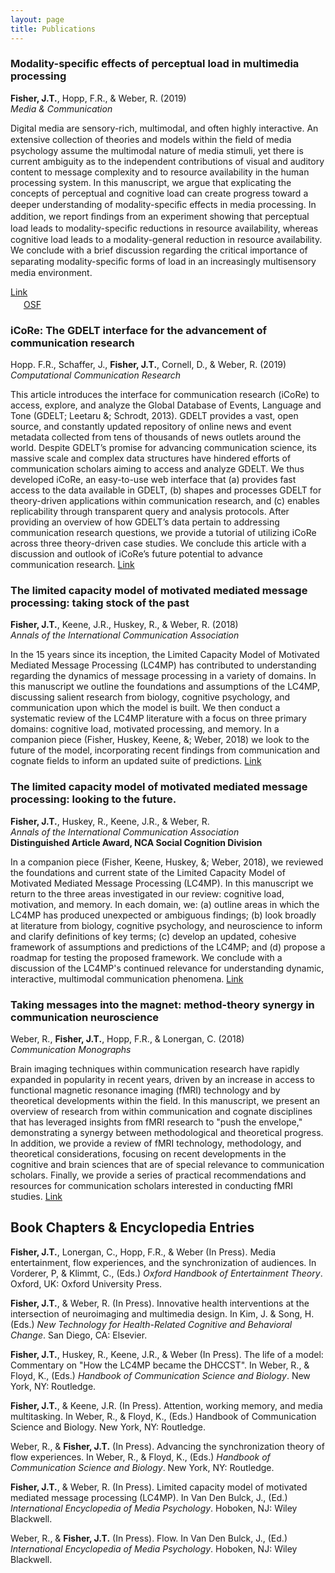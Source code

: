 ```yaml
---
layout: page
title: Publications
---
```


### Modality-specific effects of perceptual load in multimedia processing 
**Fisher, J.T.**, Hopp, F.R., & Weber, R. (2019) <br>
*Media & Communication*

Digital media are sensory-rich, multimodal, and often highly interactive. An extensive collection of theories and models within the ﬁeld of media psychology assume the multimodal nature of media stimuli, yet there is current ambiguity as to the independent contributions of visual and auditory content to message complexity and to resource availability in the human processing system. In this manuscript, we argue that explicating the concepts of perceptual and cognitive load can create progress toward a deeper understanding of modality-speciﬁc effects in media processing. In addition, we report ﬁndings from an experiment showing that perceptual load leads to modality-speciﬁc reductions in resource availability, whereas cognitive load leads to a modality-general reduction in resource availability. We conclude with a brief discussion regarding the critical importance of separating modality-speciﬁc forms of load in an increasingly multisensory media environment. 

<i class="fas fa-lock-open"></i> [Link](https://mediarxiv.org/cz2pj/)<br>
<img src="https://osf.io/static/img/institutions/shields/cos-shield.png" style="width:17px;height:17px;"> [OSF](https://osf.io/as2u5/)

### iCoRe: The GDELT interface for the advancement of communication research 
Hopp. F.R., Schaffer, J., **Fisher, J.T.**, Cornell, D., & Weber, R. (2019) <br>
*Computational Communication Research*

This article introduces the interface for communication research (iCoRe) to access, explore, and analyze the Global Database of Events, Language and Tone (GDELT; Leetaru &; Schrodt, 2013). GDELT provides a vast, open source, and constantly updated repository of online news and event metadata collected from tens of thousands of news outlets around the world. Despite GDELT’s promise for advancing communication science, its massive scale and complex data structures have hindered efforts of communication scholars aiming to access and analyze GDELT. We thus developed iCoRe, an easy-to-use web interface that (a) provides fast access to the data available in GDELT, (b) shapes and processes GDELT for theory-driven applications within communication research, and (c) enables replicability through transparent query and analysis protocols. After providing an overview of how GDELT’s data pertain to addressing communication research questions, we provide a tutorial of utilizing iCoRe across three theory-driven case studies. We conclude this article with a discussion and outlook of iCoRe’s future potential to advance communication research. [Link](https://osf.io/preprints/socarxiv/smjwb)

### The limited capacity model of motivated mediated message processing: taking stock of the past
**Fisher, J.T.**, Keene, J.R., Huskey, R., & Weber, R. (2018) <br>
*Annals of the International Communication Association*

In the 15 years since its inception, the Limited Capacity Model of Motivated Mediated Message Processing (LC4MP) has contributed to understanding regarding the dynamics of message processing in a variety of domains. In this manuscript we outline the foundations and assumptions of the LC4MP, discussing salient research from biology, cognitive psychology, and communication upon which the model is built. We then conduct a systematic review of the LC4MP literature with a focus on three primary domains: cognitive load, motivated processing, and memory. In a companion piece (Fisher, Huskey, Keene, &; Weber, 2018) we look to the future of the model, incorporating recent findings from communication and cognate fields to inform an updated suite of predictions. [Link](https://www.tandfonline.com/doi/full/10.1080/23808985.2018.1534552)


### The limited capacity model of motivated mediated message processing: looking to the future.
**Fisher, J.T.**, Huskey, R., Keene, J.R., & Weber, R. <br>
*Annals of the International Communication Association* <br>
**Distinguished Article Award, NCA Social Cognition Division**

In a companion piece (Fisher, Keene, Huskey, &; Weber, 2018), we reviewed the foundations and current state of the Limited Capacity Model of Motivated Mediated Message Processing (LC4MP). In this manuscript we return to the three areas investigated in our review: cognitive load, motivation, and memory. In each domain, we: (a) outline areas in which the LC4MP has produced unexpected or ambiguous findings; (b) look broadly at literature from biology, cognitive psychology, and neuroscience to inform and clarify definitions of key terms; (c) develop an updated, cohesive framework of assumptions and predictions of the LC4MP; and (d) propose a roadmap for testing the proposed framework. We conclude with a discussion of the LC4MP's continued relevance for understanding dynamic, interactive, multimodal communication phenomena. [Link](https://www.tandfonline.com/doi/full/10.1080/23808985.2018.1534551)

### Taking messages into the magnet: method-theory synergy in communication neuroscience
Weber, R., **Fisher, J.T.**, Hopp, F.R., & Lonergan, C. (2018) <br>
*Communication Monographs*

Brain imaging techniques within communication research have rapidly expanded in popularity in recent years, driven by an increase in access to functional magnetic resonance imaging (fMRI) technology and by theoretical developments within the field. In this manuscript, we present an overview of research from within communication and cognate disciplines that has leveraged insights from fMRI research to "push the envelope," demonstrating a synergy between methodological and theoretical progress. In addition, we provide a review of fMRI technology, methodology, and theoretical considerations, focusing on recent developments in the cognitive and brain sciences that are of special relevance to communication scholars. Finally, we provide a series of practical recommendations and resources for communication scholars interested in conducting fMRI studies. [Link](https://www.tandfonline.com/doi/full/10.1080/03637751.2017.1395059)

## Book Chapters & Encyclopedia Entries
**Fisher, J.T.**, Lonergan, C., Hopp, F.R., & Weber (In Press). Media entertainment, flow experiences, and the synchronization of audiences. In Vorderer, P, & Klimmt, C., (Eds.) *Oxford Handbook of Entertainment Theory*. Oxford, UK: Oxford University Press.

**Fisher, J.T.**, & Weber, R. (In Press). Innovative health interventions at the intersection of neuroimaging and multimedia design. In Kim, J. & Song, H. (Eds.) *New Technology for Health-Related Cognitive and Behavioral Change*. San Diego, CA: Elsevier.

**Fisher, J.T.**, Huskey, R., Keene, J.R., & Weber (In Press). The life of a model: Commentary on "How the LC4MP became the DHCCST". In Weber, R., & Floyd, K., (Eds.) *Handbook of Communication Science and Biology*. New York, NY: Routledge.

**Fisher, J.T.**, & Keene, J.R. (In Press). Attention, working memory, and media multitasking. In Weber, R., & Floyd, K., (Eds.) Handbook of Communication Science and Biology. New York, NY: Routledge.

Weber, R., & **Fisher, J.T.** (In Press). Advancing the synchronization theory of flow experiences. In Weber, R., & Floyd, K., (Eds.) *Handbook of Communication Science and Biology*. New York, NY: Routledge.

**Fisher, J.T.**, & Weber, R. (In Press). Limited capacity model of motivated mediated message processing (LC4MP). In Van Den Bulck, J., (Ed.) *International Encyclopedia of Media Psychology*. Hoboken, NJ: Wiley Blackwell.

Weber, R., & **Fisher, J.T.** (In Press). Flow. In Van Den Bulck, J., (Ed.) *International Encyclopedia of Media Psychology*. Hoboken, NJ: Wiley Blackwell.